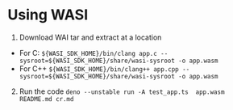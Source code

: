 # Using WASI
1. Download WAI tar and extract at a location
* For C:
`${WASI_SDK_HOME}/bin/clang app.c --sysroot=${WASI_SDK_HOME}/share/wasi-sysroot -o app.wasm`
* For C++
`${WASI_SDK_HOME}/bin/clang++ app.cpp --sysroot=${WASI_SDK_HOME}/share/wasi-sysroot -o app.wasm`

2. Run the code
`deno --unstable run -A test_app.ts  app.wasm  README.md cr.md`